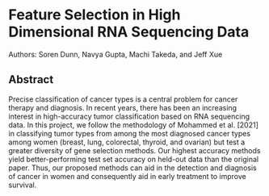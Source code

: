 # Feature Selection in High Dimensional RNA Sequencing Data

Authors: Soren Dunn, Navya Gupta, Machi Takeda, and Jeff Xue

## Abstract

Precise classification of cancer types is a central problem for cancer therapy and diagnosis. In recent years, there has been an increasing interest in high-accuracy tumor classification based on RNA sequencing data. In this project, we follow the methodology of Mohammed et al. [2021] in classifying tumor types from among the most diagnosed cancer types among women (breast, lung, colorectal, thyroid, and ovarian) but test a greater diversity of gene selection methods. Our highest accuracy methods yield better-performing test set accuracy on held-out data than the original paper. Thus, our proposed methods can aid in the detection and diagnosis of cancer in women and consequently aid in early treatment to improve survival.
